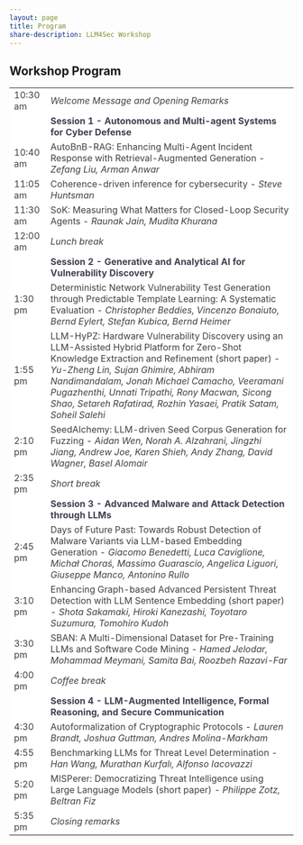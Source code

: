 ```yaml
---
layout: page
title: Program
share-description: LLM4Sec Workshop
---
```


## Workshop Program

<table>
  <tbody>
    <tr style="background-color:#FFFFFF; color:#404040">
      <td>10:30 am</td>
      <td><i>Welcome Message and Opening Remarks</i></td>
    </tr>
    <tr style="background-color:#FFFFFF; color:#404050">
      <td></td>
      <td><b>Session 1 - Autonomous and Multi-agent Systems for Cyber Defense</b></td>
    </tr>
    <tr style="background-color:#FFFFFF; color:#404040">
      <td>10:40 am</td>
      <td>AutoBnB-RAG: Enhancing Multi-Agent Incident Response with Retrieval-Augmented Generation - <i>Zefang Liu, Arman Anwar</i></td>
    </tr>
    <tr style="background-color:#FFFFFF; color:#404040">
      <td>11:05 am</td>
      <td>Coherence-driven inference for cybersecurity - <i>Steve Huntsman</i></td>
    </tr>
    <tr style="background-color:#FFFFFF; color:#404040">
      <td>11:30 am</td>
      <td>SoK: Measuring What Matters for Closed-Loop Security Agents - <i>Raunak Jain, Mudita Khurana</i></td>
    </tr>
    <tr style="background-color:#FFFFFF; color:#404040">
      <td>12:00 am</td>
      <td><i>Lunch break</i></td>
    </tr>
    <tr style="background-color:#FFFFFF; color:#404050">
      <td></td>
      <td><b>Session 2 - Generative and Analytical AI for Vulnerability Discovery</b></td>
    </tr>
    <tr style="background-color:#FFFFFF; color:#404040">
      <td>1:30 pm</td>
      <td>Deterministic Network Vulnerability Test Generation through Predictable Template Learning: A Systematic Evaluation - <i>Christopher Beddies, Vincenzo Bonaiuto, Bernd Eylert, Stefan Kubica, Bernd Heimer</i></td>
    </tr>
    <tr style="background-color:#FFFFFF; color:#404040">
      <td>1:55 pm</td>
      <td>LLM-HyPZ: Hardware Vulnerability Discovery using an LLM-Assisted Hybrid Platform for Zero-Shot Knowledge Extraction and Refinement (short paper) - <i>Yu-Zheng Lin, Sujan Ghimire, Abhiram Nandimandalam, Jonah Michael Camacho, Veeramani Pugazhenthi, Unnati Tripathi, Rony Macwan, Sicong Shao, Setareh Rafatirad, Rozhin Yasaei, Pratik Satam, Soheil Salehi</i></td>
    </tr>
    <tr style="background-color:#FFFFFF; color:#404040">
      <td>2:10 pm</td>
      <td>SeedAIchemy: LLM-driven Seed Corpus Generation for Fuzzing - <i>Aidan Wen, Norah A. Alzahrani, Jingzhi Jiang, Andrew Joe, Karen Shieh, Andy Zhang, David Wagner, Basel Alomair</i></td>
    </tr>
    <tr style="background-color:#FFFFFF; color:#404040">
      <td>2:35 pm</td>
      <td><i>Short break</i></td>
    </tr>
    <tr style="background-color:#FFFFFF; color:#404050">
      <td></td>
      <td><b>Session 3 - Advanced Malware and Attack Detection through LLMs</b></td>
    </tr>
    <tr style="background-color:#FFFFFF; color:#404040">
      <td>2:45 pm</td>
      <td>Days of Future Past: Towards Robust Detection of Malware Variants via LLM-based Embedding Generation - <i>Giacomo Benedetti, Luca Caviglione, Michał Choraś, Massimo Guarascio, Angelica Liguori, Giuseppe Manco, Antonino Rullo</i></td>
    </tr>
    <tr style="background-color:#FFFFFF; color:#404040">
      <td>3:10 pm</td>
      <td>Enhancing Graph-based Advanced Persistent Threat Detection with LLM Sentence Embedding (short paper) - <i>Shota Sakamaki, Hiroki Kanezashi, Toyotaro Suzumura, Tomohiro Kudoh</i></td>
    </tr>
    <tr style="background-color:#FFFFFF; color:#404040">
      <td>3:30 pm</td>
      <td>SBAN: A Multi-Dimensional Dataset for Pre-Training LLMs and Software Code Mining - <i>Hamed Jelodar, Mohammad Meymani, Samita Bai, Roozbeh Razavi-Far</i></i></td>
    </tr>
    <tr style="background-color:#FFFFFF; color:#404040">
      <td>4:00 pm</td>
      <td><i>Coffee break</i></td>
    </tr>
    <tr style="background-color:#FFFFFF; color:#404050">
      <td></td>
      <td><b>Session 4 - LLM-Augmented Intelligence, Formal Reasoning, and Secure Communication</b></td>
    </tr>
    <tr style="background-color:#FFFFFF; color:#404040">
      <td>4:30 pm</td>
      <td>Autoformalization of Cryptographic Protocols - <i>Lauren Brandt, Joshua Guttman, Andres Molina-Markham</i></td>
    </tr>
    <tr style="background-color:#FFFFFF; color:#404040">
      <td>4:55 pm</td>
      <td>Benchmarking LLMs for Threat Level Determination - <i>Han Wang, Murathan Kurfalı, Alfonso Iacovazzi</td></td>
    </tr>
    <tr style="background-color:#FFFFFF; color:#404040">
      <td>5:20 pm</td>
      <td>MISPerer: Democratizing Threat Intelligence using Large Language Models (short paper) - <i>Philippe Zotz, Beltran Fiz</i></td>
    </tr>
    <tr style="background-color:#FFFFFF; color:#404040">
      <td>5:35 pm</td>
      <td><i>Closing remarks</i></td>
    </tr>
  </tbody>
</table>

